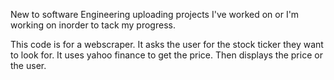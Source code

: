 New to software Engineering
uploading projects I've worked on or I'm working on inorder to tack my progress.

This code is for a webscraper.
It asks the user for the stock ticker they want to look for.
It uses yahoo finance to get the price.
Then displays the price or the user.
